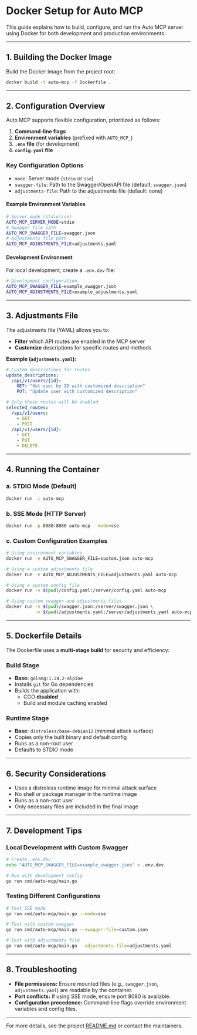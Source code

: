 # Docker Setup for Auto MCP

This guide explains how to build, configure, and run the Auto MCP server using Docker for both development and production environments.

---

## 1. Building the Docker Image

Build the Docker image from the project root:

```bash
docker build -t auto-mcp -f Dockerfile .
```

---

## 2. Configuration Overview

Auto MCP supports flexible configuration, prioritized as follows:

1. **Command-line flags**
2. **Environment variables** (prefixed with `AUTO_MCP_`)
3. **`.env` file** (for development)
4. **`config.yaml` file**

### Key Configuration Options

- `mode`: Server mode (`stdio` or `sse`)
- `swagger-file`: Path to the Swagger/OpenAPI file (default: `swagger.json`)
- `adjustments-file`: Path to the adjustments file (default: none)

#### Example Environment Variables

```bash
# Server mode (stdio|sse)
AUTO_MCP_SERVER_MODE=stdio
# Swagger file path
AUTO_MCP_SWAGGER_FILE=swagger.json
# Adjustments file path
AUTO_MCP_ADJUSTMENTS_FILE=adjustments.yaml
```

#### Development Environment

For local development, create a `.env.dev` file:

```bash
# Development configuration
AUTO_MCP_SWAGGER_FILE=example_swagger.json
AUTO_MCP_ADJUSTMENTS_FILE=example_adjustments.yaml
```

---

## 3. Adjustments File

The adjustments file (YAML) allows you to:

- **Filter** which API routes are enabled in the MCP server
- **Customize** descriptions for specific routes and methods

**Example (`adjustments.yaml`):**

```yaml
# Custom descriptions for routes
update_descriptions:
  /api/v1/users/{id}:
    GET: "Get user by ID with customized description"
    PUT: "Update user with customized description"

# Only these routes will be enabled
selected_routes:
  /api/v1/users:
    - GET
    - POST
  /api/v1/users/{id}:
    - GET
    - PUT
    - DELETE
```

---

## 4. Running the Container

### a. STDIO Mode (Default)

```bash
docker run -i auto-mcp
```

### b. SSE Mode (HTTP Server)

```bash
docker run -p 8080:8080 auto-mcp --mode=sse
```

### c. Custom Configuration Examples

```bash
# Using environment variables
docker run -e AUTO_MCP_SWAGGER_FILE=custom.json auto-mcp

# Using a custom adjustments file
docker run -e AUTO_MCP_ADJUSTMENTS_FILE=adjustments.yaml auto-mcp

# Using a custom config file
docker run -v $(pwd)/config.yaml:/server/config.yaml auto-mcp

# Using custom swagger and adjustments files
docker run -v $(pwd)/swagger.json:/server/swagger.json \
           -v $(pwd)/adjustments.yaml:/server/adjustments.yaml auto-mcp
```

---

## 5. Dockerfile Details

The Dockerfile uses a **multi-stage build** for security and efficiency:

### Build Stage
- **Base:** `golang:1.24.2-alpine`
- Installs `git` for Go dependencies
- Builds the application with:
  - CGO **disabled**
  - Build and module caching enabled

### Runtime Stage
- **Base:** `distroless/base-debian12` (minimal attack surface)
- Copies only the built binary and default config
- Runs as a non-root user
- Defaults to STDIO mode

---

## 6. Security Considerations

- Uses a distroless runtime image for minimal attack surface
- No shell or package manager in the runtime image
- Runs as a non-root user
- Only necessary files are included in the final image

---

## 7. Development Tips

### Local Development with Custom Swagger

```bash
# Create .env.dev
echo "AUTO_MCP_SWAGGER_FILE=example_swagger.json" > .env.dev

# Run with development config
go run cmd/auto-mcp/main.go
```

### Testing Different Configurations

```bash
# Test SSE mode
go run cmd/auto-mcp/main.go --mode=sse

# Test with custom swagger
go run cmd/auto-mcp/main.go --swagger-file=custom.json

# Test with adjustments file
go run cmd/auto-mcp/main.go --adjustments-file=adjustments.yaml
```

---

## 8. Troubleshooting

- **File permissions:** Ensure mounted files (e.g., `swagger.json`, `adjustments.yaml`) are readable by the container.
- **Port conflicts:** If using SSE mode, ensure port 8080 is available.
- **Configuration precedence:** Command-line flags override environment variables and config files.

---

For more details, see the project [README.md](./README.md) or contact the maintainers.
